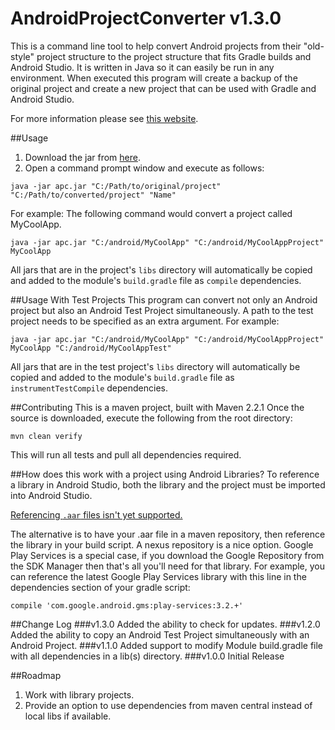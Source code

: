 AndroidProjectConverter v1.3.0
=======================

This is a command line tool to help convert Android projects from their "old-style" project structure to the project structure that fits Gradle builds and Android Studio.
It is written in Java so it can easily be run in any environment. When executed this program will create a backup of the original project and create a new project that can be used with Gradle and Android Studio.

For more information please see [this website](http://sababado.github.io/AndroidProjectConverter).

##Usage
1. Download the jar from [here](http://sababado.github.io/AndroidProjectConverter/apc.jar).
2. Open a command prompt window and execute as follows:

```shell
java -jar apc.jar "C:/Path/to/original/project" "C:/Path/to/converted/project" "Name"
```

For example: The following command would convert a project called MyCoolApp.
```shell
java -jar apc.jar "C:/android/MyCoolApp" "C:/android/MyCoolAppProject" MyCoolApp
```

All jars that are in the project's `libs` directory will automatically be copied and added to the module's `build.gradle` file as `compile` dependencies.

##Usage With Test Projects
This program can convert not only an Android project but also an Android Test Project simultaneously. A path to the test project needs to be specified as an extra argument. For example:
```shell
java -jar apc.jar "C:/android/MyCoolApp" "C:/android/MyCoolAppProject" MyCoolApp "C:/android/MyCoolAppTest"
```
All jars that are in the test project's `libs` directory will automatically be copied and added to the module's `build.gradle` file as `instrumentTestCompile` dependencies.

##Contributing
This is a maven project, built with Maven 2.2.1
Once the source is downloaded, execute the following from the root directory:
```shell
mvn clean verify
```
This will run all tests and pull all dependencies required.

##How does this work with a project using Android Libraries?
To reference a library in Android Studio, both the library and the project must be imported into Android Studio.

[Referencing `.aar` files isn't yet supported.](https://code.google.com/p/android/issues/detail?id=55863)

The alternative is to have your .aar file in a maven repository, then reference the library in your build script.
A nexus repository is a nice option.
Google Play Services is a special case, if you download the Google Repository from the SDK Manager then that's all you'll
need for that library.
For example, you can reference the latest Google Play Services library with this line in the dependencies section of your
gradle script:
```Gradle
compile 'com.google.android.gms:play-services:3.2.+'
```

##Change Log
###v1.3.0
Added the ability to check for updates.
###v1.2.0
Added the ability to copy an Android Test Project simultaneously with an Android Project.
###v1.1.0
Added support to modify Module build.gradle file with all dependencies in a lib(s) directory.
###v1.0.0
Initial Release

##Roadmap
1. Work with library projects.
2. Provide an option to use dependencies from maven central instead of local libs if available.
